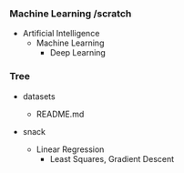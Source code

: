 ### Machine Learning /scratch

* Artificial Intelligence
  * Machine Learning
    * Deep Learning

### Tree
* datasets
  * README.md

* snack
  * Linear Regression
    * Least Squares, Gradient Descent


